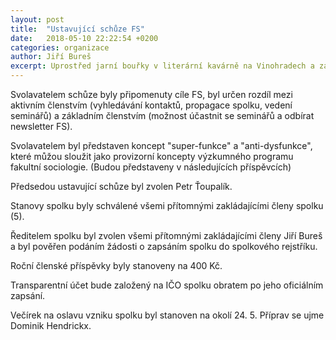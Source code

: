 ```yaml
---
layout: post
title:  "Ustavující schůze FS"
date:   2018-05-10 22:22:54 +0200
categories: organizace
author: Jiří Bureš
excerpt: Uprostřed jarní bouřky v literární kavárně na Vinohradech a za hudby z alba An Awesome Wave od anglické skupiny Alt-J vzešla v (prozatím neformální) život nezisková organizace Fakultní sociologie, z.s. 
---
```


Svolavatelem schůze byly připomenuty cíle FS, byl určen rozdíl mezi aktivním členstvím (vyhledávání kontaktů, propagace spolku, vedení seminářů) a základním členstvím (možnost účastnit se seminářů a odbírat newsletter FS).

Svolavatelem byl představen koncept "super-funkce" a "anti-dysfunkce", které můžou sloužit jako provizorní koncepty výzkumného programu fakultní sociologie. (Budou představeny v následujících příspěvcích)

Předsedou ustavující schůze byl zvolen Petr Ťoupalík. 

Stanovy spolku byly schválené všemi přítomnými zakládajícími členy spolku (5).

Ředitelem spolku byl zvolen všemi přítomnými zakládajícími členy Jiří Bureš a byl pověřen podáním žádosti o zapsáním spolku do spolkového rejstříku. 

Roční členské příspěvky byly stanoveny na 400 Kč. 

Transparentní účet bude založený na IČO spolku obratem po jeho oficiálním zapsání.

Večírek na oslavu vzniku spolku byl stanoven na okolí 24. 5. Příprav se ujme Dominik Hendrickx. 


